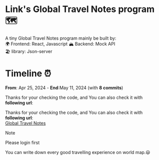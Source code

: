 # Link's Global Travel Notes program 🗺

A tiny Global Travel Notes program mainly be built by:  
🌍 Frontend: React, Javascript
🏔 Backend: Mock API  
🏖 library: Json-server

# Timeline ⏰

**From**: Apr 25, 2024 - **End**:May 11, 2024 (with **8 commits**)

Thanks for your checking the code, and You can also check it with **following url**:  

Thanks for your checking the code, and You can also check it with **following url**:  
[Global Travel Notes](https://react-learning-progress.vercel.app/)

> [!NOTE]
> Please login first

You can write down every good travelling experience on world map.😃
